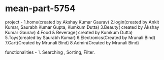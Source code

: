 # mean-part-5754

project - 1.home(created by Akshay Kumar Gaurav)
          2.login(created by Ankit Kumar, Saurabh Kumar Gupta, Kumkum Dutta)
          3.Beauty( created by Akshay Kumar Gaurav)
          4.Food & Beverage( created by Kumkum Dutta)
          5.Toys(created by Saurabh Kumar)
          6.Electronics(Created by Mrunali Bind)
          7.Cart(Created by Mrunali Bind)
          8.Admin(Created by Mrunali Bind)
          
functionalities - 1. Searching , Sorting, Filter.
